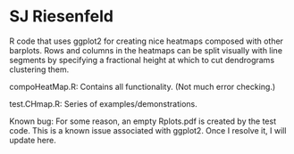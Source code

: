 # SJ Riesenfeld

R code that uses ggplot2 for creating nice heatmaps composed with
other barplots. Rows and columns in the heatmaps can be split visually
with line segments by specifying a fractional height at which to cut
dendrograms clustering them. 

compoHeatMap.R: Contains all functionality. (Not much error checking.)

test.CHmap.R: Series of examples/demonstrations.

Known bug: For some reason, an empty Rplots.pdf is created by the test
code. This is a known issue associated with ggplot2. Once I resolve
it, I will update here.

